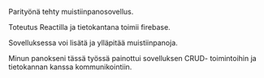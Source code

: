 Parityönä tehty muistiinpanosovellus.

Toteutus Reactilla ja tietokantana toimii firebase.

Sovelluksessa voi lisätä ja ylläpitää muistiinpanoja.

Minun panokseni tässä työssä painottui sovelluksen CRUD- toimintoihin ja tietokannan kanssa kommunikointiin.
